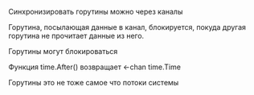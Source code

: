 Синхронизировать горутины можно через каналы

Горутина, посылающая данные в канал, блокируется, покуда другая горутина не прочитает данные из него.

Горутины могут блокироваться

Функция time.After() возвращает <-chan time.Time

Горутины это не тоже самое что потоки системы
